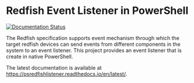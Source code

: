 # Redfish Event Listener in PowerShell

[![Documentation Status](http://readthedocs.org/projects/psredfishlistener/badge/?version=latest)](http://psredfishlistener.readthedocs.io/en/latest/?badge=latest)

The Redfish specification supports event mechanism through which the target redfish devices can send events from different components in the system to an event listener. This project provides an event listener that is create in native PowerShell.

The latest documentation is available at https://psredfishlistener.readthedocs.io/en/latest/.